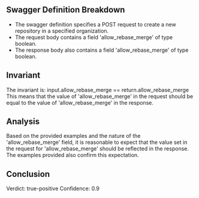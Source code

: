 ## Swagger Definition Breakdown
- The swagger definition specifies a POST request to create a new repository in a specified organization.
- The request body contains a field 'allow_rebase_merge' of type boolean.
- The response body also contains a field 'allow_rebase_merge' of type boolean.

## Invariant
The invariant is: input.allow_rebase_merge == return.allow_rebase_merge
This means that the value of 'allow_rebase_merge' in the request should be equal to the value of 'allow_rebase_merge' in the response.

## Analysis
Based on the provided examples and the nature of the 'allow_rebase_merge' field, it is reasonable to expect that the value set in the request for 'allow_rebase_merge' should be reflected in the response. The examples provided also confirm this expectation.

## Conclusion
Verdict: true-positive
Confidence: 0.9

